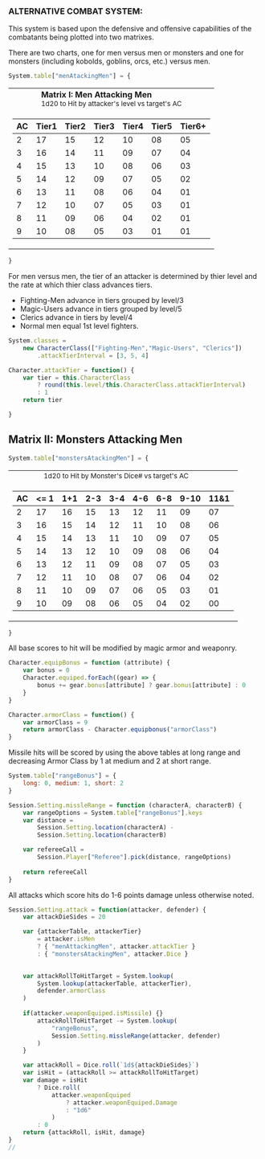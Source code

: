 ### ALTERNATIVE COMBAT SYSTEM:
This system is based upon the defensive and offensive capabilities of the combatants being plotted into two matrixes. 

There are two charts, one for men versus men or monsters and one for monsters (including kobolds, goblins, orcs, etc.) versus men.


```javascript
System.table["menAtackingMen"] = {
```
<table><tr><td></td><td></td><td></td><td>
<b>Matrix I: Men Attacking Men</b></br>
<sub>1d20 to Hit by attacker's level vs target's AC</sub>
</td></tr>
<tr><td colspan=4>

| AC | Tier1 | Tier2 | Tier3 | Tier4 | Tier5 | Tier6+ |
|----|-------|-------|-------|-------|-------|--------|
| 2  | 17 | 15 | 12 | 10 | 08 | 05 |
| 3  | 16 | 14 | 11 | 09 | 07 | 04 |
| 4  | 15 | 13 | 10 | 08 | 06 | 03 |
| 5  | 14 | 12 | 09 | 07 | 05 | 02 | 
| 6  | 13 | 11 | 08 | 06 | 04 | 01 |
| 7  | 12 | 10 | 07 | 05 | 03 | 01 |
| 8  | 11 | 09 | 06 | 04 | 02 | 01 |
| 9  | 10 | 08 | 05 | 03 | 01 | 01 |
</td></tr></table>

```javascript
}
```

For men versus men, the tier of an attacker is determined by thier level and the rate at which thier class advances tiers.
* Fighting-Men advance in tiers grouped by level/3
* Magic-Users advance in tiers grouped by level/5
* Clerics advance in tiers by level/4 
* Normal men equal 1st level fighters.

```javascript
System.classes = 
    new CharacterClass(["Fighting-Men","Magic-Users", "Clerics"])
        .attackTierInterval = [3, 5, 4]

Character.attackTier = function() {
    var tier = this.CharacterClass 
        ? round(this.level/this.CharacterClass.attackTierInterval)
        : 1
    return tier

}
```
<h2>Matrix II: Monsters Attacking Men</h2>

```javascript
System.table["monstersAtackingMen"] = {
```
<table><tr><td></td><td></td><td></td><td>
<sub>1d20 to Hit by Monster's Dice# vs target's AC</sub>
</td></tr>
<tr><td colspan=4>

| AC | <= 1 | 1+1 | 2-3 | 3-4 | 4-6 | 6-8 | 9-10 | 11&1 |
|----|----|---|---|----|----|----|----|----|
| 2  | 17 | 16 | 15 | 13 | 12 | 11 | 09 | 07 |
| 3  | 16 | 15 | 14 | 12 | 11 | 10 | 08 | 06 |
| 4  | 15 | 14 | 13 | 11 | 10 | 09 | 07 | 05 |
| 5  | 14 | 13 | 12 | 10 | 09 | 08 | 06 | 04 | 
| 6  | 13 | 12 | 11 | 09 | 08 | 07 | 05 | 03 |
| 7  | 12 | 11 | 10 | 08 | 07 | 06 | 04 | 02 |
| 8  | 11 | 10 | 09 | 07 | 06 | 05 | 03 | 01 |
| 9  | 10 | 09 | 08 | 06 | 05 | 04 | 02 | 00 |

</td></tr></table>

```javascript
}
```

All base scores to hit will be modified by magic armor and weaponry. 

```javascript
Character.equipBonus = function (attribute) {
    var bonus = 0
    Character.equiped.forEach((gear) => {
        bonus += gear.bonus[attribute] ? gear.bonus[attribute] : 0
    }
}

Character.armorClass = function() {
    var armorClass = 9
    return armorClass - Character.equipbonus("armorClass")
}
```
Missile hits will be scored by using the above tables at long range and decreasing Armor Class by 1 at medium and 2 at short range.
```javascript
System.table["rangeBonus"] = {
    long: 0, medium: 1, short: 2 
}

Session.Setting.missleRange = function (characterA, characterB) {
    var rangeOptions = System.table["rangeBonus"].keys
    var distance = 
        Session.Setting.location(characterA) - 
        Session.Setting.location(characterB)

    var refereeCall = 
        Session.Player["Referee"].pick(distance, rangeOptions)
        
    return refereeCall
}
```

All attacks which score hits do 1-6 points damage unless otherwise noted.
```javascript
Session.Setting.attack = function(attacker, defender) {
    var attackDieSides = 20

    var {attackerTable, attackerTier} 
        = attacker.isMen 
        ? { "menAttackingMen", attacker.attackTier }
        : { "monstersAtackingMen", attacker.Dice }
    

    var attackRollToHitTarget = System.lookup(
        System.lookup(attackerTable, attackerTier), 
        defender.armorClass
    )
 
    if(attacker.weaponEquiped.isMissile) {}
        attackRollToHitTarget -= System.lookup(
            "rangeBonus", 
            Session.Setting.missleRange(attacker, defender)
        )
    }

    var attackRoll = Dice.roll(`1d${attackDieSides}`)
    var isHit = (attackRoll >= attackRollToHitTarget)
    var damage = isHit 
        ? Dice.roll(
            attacker.weaponEquiped 
                ? attacker.weaponEquiped.Damage 
                : "1d6"
            )
        : 0
    return {attackRoll, isHit, damage}
}
// 
```
